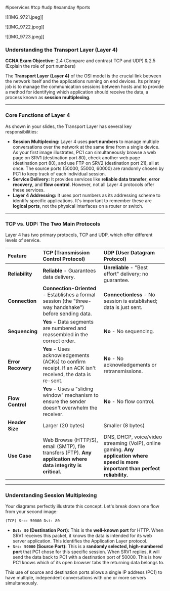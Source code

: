#ipservices #tcp #udp #examday #ports 

![[IMG_9721.jpeg]]

![[IMG_9722.jpeg]]

![[IMG_9723.jpeg]]

### Understanding the Transport Layer (Layer 4)

**CCNA Exam Objective:** 2.4 (Compare and contrast TCP and UDP) & 2.5 (Explain the role of port numbers)

The **Transport Layer (Layer 4)** of the OSI model is the crucial link between the network itself and the applications running on end devices. Its primary job is to manage the communication sessions between hosts and to provide a method for identifying which application should receive the data, a process known as **session multiplexing**.

***

### Core Functions of Layer 4

As shown in your slides, the Transport Layer has several key responsibilities:

* **Session Multiplexing:** Layer 4 uses **port numbers** to manage multiple conversations over the network at the same time from a single device. As your first image illustrates, PC1 can simultaneously browse a web page on SRV1 (destination port 80), check another web page (destination port 80), and use FTP on SRV2 (destination port 21), all at once. The source ports (50000, 55000, 60000) are randomly chosen by PC1 to keep track of each individual session.
* **Service Delivery:** It provides services like **reliable data transfer**, **error recovery**, and **flow control**. However, not all Layer 4 protocols offer these services.
* **Layer 4 Addressing:** It uses port numbers as its addressing scheme to identify specific applications. It's important to remember these are **logical ports**, not the physical interfaces on a router or switch.

***

### TCP vs. UDP: The Two Main Protocols

Layer 4 has two primary protocols, TCP and UDP, which offer different levels of service.

| Feature | TCP (Transmission Control Protocol) | UDP (User Datagram Protocol) |
| :--- | :--- | :--- |
| **Reliability** | **Reliable** - Guarantees data delivery. | **Unreliable** - "Best effort" delivery; no guarantee. |
| **Connection** | **Connection-Oriented** - Establishes a formal session (the "three-way handshake") before sending data. | **Connectionless** - No session is established; data is just sent. |
| **Sequencing** | **Yes** - Data segments are numbered and reassembled in the correct order. | **No** - No sequencing. |
| **Error Recovery**| **Yes** - Uses acknowledgements (ACKs) to confirm receipt. If an ACK isn't received, the data is re-sent. | **No** - No acknowledgements or retransmissions. |
| **Flow Control** | **Yes** - Uses a "sliding window" mechanism to ensure the sender doesn't overwhelm the receiver. | **No** - No flow control. |
| **Header Size** | Larger (20 bytes) | Smaller (8 bytes) |
| **Use Case** | Web Browse (HTTP/S), email (SMTP), file transfers (FTP). **Any application where data integrity is critical.** | DNS, DHCP, voice/video streaming (VoIP), online gaming. **Any application where speed is more important than perfect reliability.** |

---

### Understanding Session Multiplexing

Your diagrams perfectly illustrate this concept. Let's break down one flow from your second image:

`(TCP) Src: 50000 Dst: 80`

* **`Dst: 80` (Destination Port):** This is the **well-known port** for HTTP. When SRV1 receives this packet, it knows the data is intended for its web server application. This identifies the Application Layer protocol.
* **`Src: 50000` (Source Port):** This is a **randomly selected, high-numbered port** that PC1 chose for this specific session. When SRV1 replies, it will send the data back to PC1 with a destination port of 50000. This is how PC1 knows which of its open browser tabs the returning data belongs to.

This use of source and destination ports allows a single IP address (PC1) to have multiple, independent conversations with one or more servers simultaneously.

